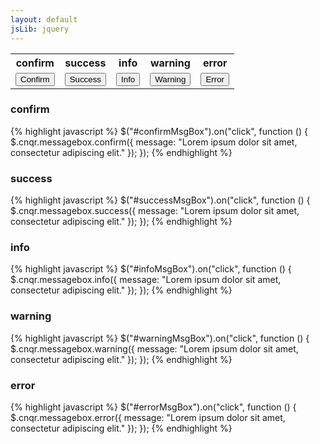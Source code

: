 ```yaml
---
layout: default
jsLib: jquery
---
```


<table class="reporttable">
	<tr>
		<th>confirm</th>
		<th>success</th>
		<th>info   </th>
		<th>warning</th>
		<th>error  </th>
	</tr>
	<tr>
		<td><input id="confirmMsgBox" type="button" value="Confirm" class="btn btn-default cnqr-muted"></td>
		<td><input id="successMsgBox" type="button" value="Success" class="btn btn-success"></td>
		<td><input id="infoMsgBox" type="button" value="Info" class="btn btn-info"></td>
		<td><input id="warningMsgBox" type="button" value="Warning" class="btn btn-warning"></td>
		<td><input id="errorMsgBox" type="button" value="Error" class="btn btn-danger"></td>
	</tr>
</table>

### confirm ###
{% highlight javascript %}
$("#confirmMsgBox").on("click", function () {
	$.cnqr.messagebox.confirm({
		message: "Lorem ipsum dolor sit amet, consectetur adipiscing elit."
	});
});
{% endhighlight %}

### success ###
{% highlight javascript %}
$("#successMsgBox").on("click", function () {
	$.cnqr.messagebox.success({
		message: "Lorem ipsum dolor sit amet, consectetur adipiscing elit."
	});
});
{% endhighlight %}

### info ###
{% highlight javascript %}
$("#infoMsgBox").on("click", function () {
	$.cnqr.messagebox.info({
		message: "Lorem ipsum dolor sit amet, consectetur adipiscing elit."
	});
});
{% endhighlight %}

### warning ###
{% highlight javascript %}
$("#warningMsgBox").on("click", function () {
	$.cnqr.messagebox.warning({
		message: "Lorem ipsum dolor sit amet, consectetur adipiscing elit."
	});
});
{% endhighlight %}

### error ###
{% highlight javascript %}
$("#errorMsgBox").on("click", function () {
	$.cnqr.messagebox.error({
		message: "Lorem ipsum dolor sit amet, consectetur adipiscing elit."
	});
});
{% endhighlight %}


<script>
	$.cnqr.ready(function () {
		$("#confirmMsgBox").on("click", function () {
			$.cnqr.messagebox.confirm({
				message: "Lorem ipsum dolor sit amet, consectetur adipiscing elit."
			});
		});

		$("#successMsgBox").on("click", function () {
			$.cnqr.messagebox.success({
				message: "Nullam sagittis tincidunt malesuada."
			});
		});

		$("#infoMsgBox").on("click", function () {
			$.cnqr.messagebox.info({
				message: "Phasellus tristique tristique blandit. Nullam pellentesque porttitor orci. Nunc eros turpis, ultrices ut consequat in, rhoncus vitae metus. Pellentesque sit amet rutrum augue, a placerat odio. Mauris blandit pharetra sapien, id placerat orci tempus eget. Aliquam interdum neque a metus molestie, ut rhoncus justo hendrerit. In aliquam porttitor mauris at luctus. In ullamcorper tristique hendrerit. "
			});
		});

		$("#warningMsgBox").on("click", function () {
			$.cnqr.messagebox.warning({
				message: "Nunc lobortis, nisi eget rhoncus pellentesque, eros mauris gravida nisi, a aliquet dolor odio quis nisi. Donec sed lectus eu diam malesuada placerat eget non ipsum. Ut auctor nisi ac nibh convallis dignissim. "
			});
		});

		$("#errorMsgBox").on("click", function () {
			$.cnqr.messagebox.error({
				message: "Aliquam vestibulum risus porta arcu egestas rhoncus. Nulla vehicula, elit eget porta ultricies,"
			});
		});
	});
</script>
